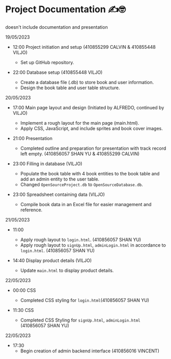# Project Documentation ✍️🤓

doesn't include documentation and presentation

19/05/2023 
- 12:00 Project initiation and setup (410855299 CALVIN & 410855448 VILJO)
    - Set up GitHub repository. 

- 22:00 Database setup (410855448 VILJO)
    - Create a database file (.db) to store book and user information.
    - Design the book table and user table structure.


20/05/2023
- 17:00 Main page layout and design (Initiated by ALFREDO, continued by VILJO)
    - Implement a rough layout for the main page (main.html).
    - Apply CSS, JavaScript, and include sprites and book cover images.

- 21:00 Presentation
    - Completed outline and preparation for presentation with track record left empty. (410856057 SHAN YU & 410855299 CALVIN)

- 23:00 Filling in database (VILJO)
    - Populate the book table with 4 book entities to the book table and add an admin entity to the user table.
    - Changed `OpenSourceProject.db` to `OpenSourceDatabase.db`.

- 23:00 Spreadsheet containing data (VILJO)
    - Compile book data in an Excel file for easier management and reference.

21/05/2023

- 11:00 
    - Apply rough layout to `login.html`. (410856057 SHAN YU)
    - Apply rough layout to `signUp.html`, `adminLogin.html` in accordance to `login.html`. (410856057 SHAN YU)

- 14:40 Display product details (VILJO)
    - Update `main.html` to display product details.

22/05/2023
-  00:00 CSS
    - Completed CSS styling for `login.html`(410856057 SHAN YU)

- 11:30 CSS
    - Completed CSS Styling for `signUp.html`, `adminLogin.html` (410856057 SHAN YU)

22/05/2023
- 17:30
    - Begin creation of admin backend interface (410856016 VINCENT)